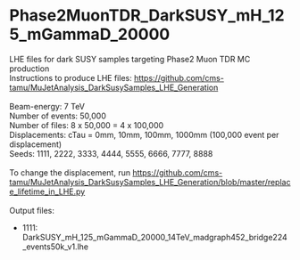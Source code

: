 # Phase2MuonTDR_DarkSUSY_mH_125_mGammaD_20000
LHE files for dark SUSY samples targeting Phase2 Muon TDR MC production
 <BR>
Instructions to produce LHE files: https://github.com/cms-tamu/MuJetAnalysis_DarkSusySamples_LHE_Generation <BR>
 <BR>
Beam-energy: 7 TeV <BR>
Number of events: 50,000 <BR>
Number of files: 8 x 50,000 = 4 x 100,000 <BR>
Displacements: cTau = 0mm, 10mm, 100mm, 1000mm (100,000 event per displacement) <BR>
Seeds: 1111, 2222, 3333, 4444, 5555, 6666, 7777, 8888 <BR>
 <BR>
To change the displacement, run https://github.com/cms-tamu/MuJetAnalysis_DarkSusySamples_LHE_Generation/blob/master/replace_lifetime_in_LHE.py <BR>
<BR>
Output files: <BR>
   * 1111: DarkSUSY_mH_125_mGammaD_20000_14TeV_madgraph452_bridge224_events50k_v1.lhe <BR>
